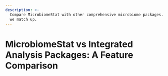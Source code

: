 ```yaml
---
description: >-
  Compare MicrobiomeStat with other comprehensive microbiome packages. See how
  we match up.
---
```


# MicrobiomeStat vs Integrated Analysis Packages: A Feature Comparison

